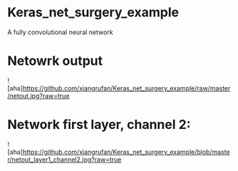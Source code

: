 # Keras_net_surgery_example
A fully convolutional neural network
#  Netowrk output
![aha]https://github.com/xiangrufan/Keras_net_surgery_example/raw/master/netout.jpg?raw=true
# Network first layer, channel 2: 
![aha]https://github.com/xiangrufan/Keras_net_surgery_example/blob/master/netout_layer1_channel2.jpg?raw=true

